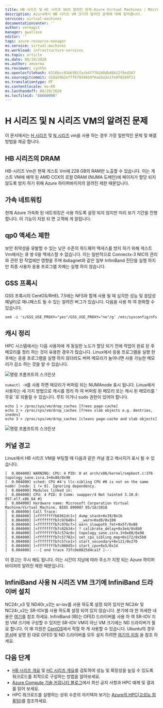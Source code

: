 ```yaml
---
title: HB 시리즈 및 HC 시리즈 Vm의 알려진 문제-Azure Virtual Machines | Microsoft Docs
description: Azure에서 HB 시리즈 VM 크기의 알려진 문제에 대해 알아봅니다.
services: virtual-machines
documentationcenter: ''
author: vermagit
manager: gwallace
editor: ''
tags: azure-resource-manager
ms.service: virtual-machines
ms.workload: infrastructure-services
ms.topic: article
ms.date: 08/19/2020
ms.author: amverma
ms.reviewer: cynthn
ms.openlocfilehash: 6316bcc91bb381facb4f77b2d8dbd8b22f9ed387
ms.sourcegitcommit: d18a59b2efff67934650f6ad3a2e1fe9f8269f21
ms.translationtype: MT
ms.contentlocale: ko-KR
ms.lasthandoff: 08/20/2020
ms.locfileid: "88660098"
---
```

# <a name="known-issues-with-h-series-and-n-series-vms"></a>H 시리즈 및 N 시리즈 VM의 알려진 문제

이 문서에서는 [H 시리즈](../../sizes-hpc.md) 및 [N 시리즈](../../sizes-gpu.md) vm을 사용 하는 경우 가장 일반적인 문제 및 해결 방법을 제공 합니다.

## <a name="dram-on-hb-series"></a>HB 시리즈의 DRAM

HB-시리즈 Vm은 현재 게스트 Vm에 228 GB의 RAM만 노출할 수 있습니다. 이는 게스트 VM에 예약 된 AMD CCX의 로컬 DRAM (NUMA 도메인)에 페이지가 할당 되지 않도록 방지 하기 위해 Azure 하이퍼바이저의 알려진 제한 때문입니다.

## <a name="accelerated-networking"></a>가속 네트워킹

현재 Azure 가속화 된 네트워킹은 사용 하도록 설정 되지 않지만 미리 보기 기간을 진행 합니다. 이 기능이 지원 되 면 고객에 게 알립니다.

## <a name="qp0-access-restriction"></a>qp0 액세스 제한

보안 취약성을 유발할 수 있는 낮은 수준의 하드웨어 액세스를 방지 하기 위해 게스트 Vm에서는 큐 쌍 0을 액세스할 수 없습니다. 이는 일반적으로 Connectx-3 NIC의 관리와 관련 된 작업에만 영향을 주며 ibdiagnet와 같은 일부 InfiniBand 진단을 실행 하지만 최종 사용자 응용 프로그램 자체는 실행 하지 않습니다.

## <a name="gss-proxy"></a>GSS 프록시

GSS 프록시의 CentOS/RHEL 7.5에는 NFS와 함께 사용 될 때 심각한 성능 및 응답성 페널티로 매니페스트 될 수 있는 알려진 버그가 있습니다. 다음을 사용 하 여 완화할 수 있습니다.

```console
sed -i 's/GSS_USE_PROXY="yes"/GSS_USE_PROXY="no"/g' /etc/sysconfig/nfs
```

## <a name="cache-cleaning"></a>캐시 정리

HPC 시스템에서는 다음 사용자에 게 동일한 노드가 할당 되기 전에 작업이 완료 된 후 메모리를 정리 하는 것이 유용한 경우가 많습니다. Linux에서 응용 프로그램을 실행 한 후에는 응용 프로그램을 실행 하지 않더라도 버퍼 메모리가 늘어나면 사용 가능한 메모리가 감소 하는 것을 알 수 있습니다.

![명령 프롬프트의 스크린샷](./media/known-issues/cache-cleaning-1.png)

`numactl -H`를 사용 하면 메모리가 버퍼링 되는 NUMAnode 표시 됩니다. Linux에서 사용자는 세 가지 방법으로 캐시를 정리 하 여 버퍼링 된 메모리 또는 캐시 된 메모리를 ' 무료 '로 되돌릴 수 있습니다. 루트 이거나 sudo 권한이 있어야 합니다.

```console
echo 1 > /proc/sys/vm/drop_caches [frees page-cache]
echo 2 > /proc/sys/vm/drop_caches [frees slab objects e.g. dentries, inodes]
echo 3 > /proc/sys/vm/drop_caches [cleans page-cache and slab objects]
```

![명령 프롬프트의 스크린샷](./media/known-issues/cache-cleaning-2.png)

## <a name="kernel-warnings"></a>커널 경고

Linux에서 HB 시리즈 VM을 부팅할 때 다음과 같은 커널 경고 메시지가 표시 될 수 있습니다.

```console
[  0.004000] WARNING: CPU: 4 PID: 0 at arch/x86/kernel/smpboot.c:376 topology_sane.isra.3+0x80/0x90
[  0.004000] sched: CPU #4's llc-sibling CPU #0 is not on the same node! [node: 1 != 0]. Ignoring dependency.
[  0.004000] Modules linked in:
[  0.004000] CPU: 4 PID: 0 Comm: swapper/4 Not tainted 3.10.0-957.el7.x86_64 #1
[  0.004000] Hardware name: Microsoft Corporation Virtual Machine/Virtual Machine, BIOS 090007 05/18/2018
[  0.004000] Call Trace:
[  0.004000] [<ffffffffb8361dc1>] dump_stack+0x19/0x1b
[  0.004000] [<ffffffffb7c97648>] __warn+0xd8/0x100
[  0.004000] [<ffffffffb7c976cf>] warn_slowpath_fmt+0x5f/0x80
[  0.004000] [<ffffffffb7c02b34>] ? calibrate_delay+0x3e4/0x8b0
[  0.004000] [<ffffffffb7c574c0>] topology_sane.isra.3+0x80/0x90
[  0.004000] [<ffffffffb7c57782>] set_cpu_sibling_map+0x172/0x5b0
[  0.004000] [<ffffffffb7c57ce1>] start_secondary+0x121/0x270
[  0.004000] [<ffffffffb7c000d5>] start_cpu+0x5/0x14
[  0.004000] ---[ end trace 73fc0e0825d4ca1f ]---
```

이 경고는 무시 해도 됩니다. 이는 시간이 지남에 따라 주소가 지정 되는 Azure 하이퍼바이저의 알려진 제한 때문입니다.


## <a name="infiniband-driver-installation-on-infiniband-enabled-n-series-vm-sizes"></a>InfiniBand 사용 N 시리즈 VM 크기에 InfiniBand 드라이버 설치

NC24r_v3 및 ND40r_v2는 sr-iov를 사용 하도록 설정 되어 있지만 NC24r 및 NC24r_v2는 SR-IOV를 사용 하도록 설정 되어 있지 않습니다. 분기에 대 한 자세한 내용은 [여기](../../sizes-hpc.md#rdma-capable-instances)를 참조 하세요.
InfiniBand (IB)는 OFED 드라이버를 사용 하 여 SR-IOV 지원 VM 크기에 구성할 수 있지만 SR-IOV VM이 아닌 VM 크기에는 ND 드라이버가 필요 합니다. 이 IB 지원은 [CentOS](configure.md)에서 적절 하 게 사용할 수 있습니다. Ubuntu의 경우 [문서](enable-infiniband.md#vm-images-with-infiniband-drivers)에 설명 된 대로 OFED 및 ND 드라이버를 모두 설치 하려면 [여기의 지침](https://techcommunity.microsoft.com/t5/azure-compute/configuring-infiniband-for-ubuntu-hpc-and-gpu-vms/ba-p/1221351) 을 참조 하세요.


## <a name="next-steps"></a>다음 단계

- [HB 시리즈 개요](hb-series-overview.md) 및 [HC 시리즈 개요](hc-series-overview.md)를 검토하여 성능 및 확장성을 높일 수 있도록 워크로드를 최적으로 구성하는 방법을 알아보세요.
- [Azure Compute 기술 커뮤니티 블로그](https://techcommunity.microsoft.com/t5/azure-compute/bg-p/AzureCompute)에서 최신 공지 사항과 HPC 예제 및 결과를 읽어 보세요.
- HPC 워크로드를 실행하는 상위 수준의 아키텍처 보기는 [Azure의 HPC(고성능 컴퓨팅)](/azure/architecture/topics/high-performance-computing/)를 참조하세요.
